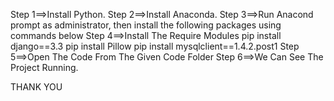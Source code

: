 Step 1==>Install Python.
Step 2==>Install Anaconda.
Step 3==>Run Anacond prompt as administrator, then install the following packages using commands below
Step 4==>Install The Require Modules
	pip install django==3.3
	pip install Pillow
	pip install mysqlclient==1.4.2.post1
Step 5==>Open The Code From The Given Code Folder
Step 6==>We Can See The Project Running.


THANK YOU

